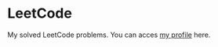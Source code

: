 # LeetCode
My solved LeetCode problems. You can acces [my profile](https://leetcode.com/dogukanmetan/) here.
